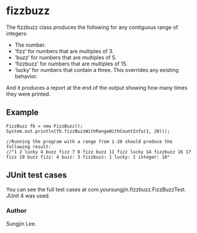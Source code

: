 # fizzbuzz

The fizzbuzz class  produces the following for any contiguous range of integers:
- The number.
- ‘fizz’ for numbers that are multiples of 3.
- ‘buzz’ for numbers that are multiples of 5.
- ‘fizzbuzz’ for numbers that are multiples of 15.
- ‘lucky’ for numbers that contain a three. This overrides any existing behavior.

And it produces a report at the end of the output showing how many times they were printed.

## Example
```
FizzBuzz fb = new FizzBuzz();
System.out.println(fb.fizzBuzzWithRangeWithCountInfo(1, 20)));

//Running the program with a range from 1-20 should produce the following result:
//"1 2 lucky 4 buzz fizz 7 8 fizz buzz 11 fizz lucky 14 fizzbuzz 16 17 fizz 19 buzz fizz: 4 buzz: 3 fizzbuzz: 1 lucky: 2 integer: 10"
```
## JUnit test cases
You can see the full test cases at com.yoursungjin.fizzbuzz.FizzBuzzTest. </br>
JUnit 4 was used.

### Author
Sungjin Lee.

